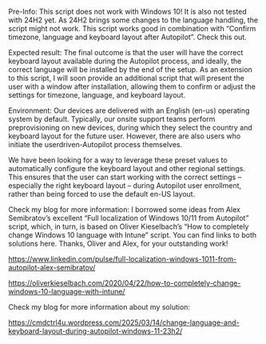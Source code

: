 Pre-Info: This script does not work with Windows 10! It is also not tested with 24H2 yet. As 24H2 brings some changes to the language handling, the script might not work. This script works good in combination with “Confirm timezone, language and keyboard layout after Autopilot”. Check this out.

Expected result: The final outcome is that the user will have the correct keyboard layout available during the Autopilot process, and ideally, the correct language will be installed by the end of the setup. As an extension to this script, I will soon provide an additional script that will present the user with a window after installation, allowing them to confirm or adjust the settings for timezone, language, and keyboard layout.

Environment: Our devices are delivered with an English (en-us) operating system by default. Typically, our onsite support teams perform preprovisioning on new devices, during which they select the country and keyboard layout for the future user. However, there are also users who initiate the userdriven-Autopilot process themselves.

We have been looking for a way to leverage these preset values to automatically configure the keyboard layout and other regional settings. This ensures that the user can start working with the correct settings – especially the right keyboard layout – during Autopilot user enrollment, rather than being forced to use the default en-US layout.

Check my blog for more information: 
I borrowed some ideas from Alex Semibratov’s excellent “Full localization of Windows 10/11 from Autopilot” script, which, in turn, is based on Oliver Kieselbach’s “How to completely change Windows 10 language with Intune” script. You can find links to both solutions here. Thanks, Oliver and Alex, for your outstanding work!

https://www.linkedin.com/pulse/full-localization-windows-1011-from-autopilot-alex-semibratov/

https://oliverkieselbach.com/2020/04/22/how-to-completely-change-windows-10-language-with-intune/


Check my blog for more information about my solution: 

https://cmdctrl4u.wordpress.com/2025/03/14/change-language-and-keyboard-layout-during-autopilot-windows-11-23h2/
